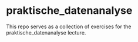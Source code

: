 # praktische_datenanalyse
This repo serves as a collection of exercises for the praktische_datenanalyse lecture.
